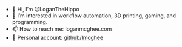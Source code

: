 - 👋  Hi, I’m @LoganTheHippo
- 👀  I’m interested in workflow automation, 3D printing, gaming, and programming.
- 📫  How to reach me: loganmcghee.com
- 💪  Personal account: [github/lmcghee](https://github.com/lmcghee)

<!---
LoganTheHippo/LoganTheHippo is a ✨ special ✨ repository because its `README.md` (this file) appears on your GitHub profile.
You can click the Preview link to take a look at your changes.
--->
